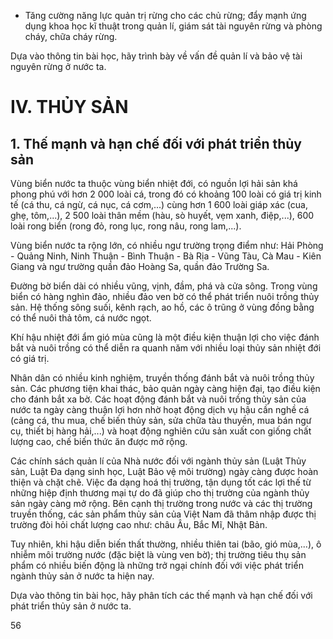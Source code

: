 - Tăng cường năng lực quản trị rừng cho các chủ rừng; đẩy mạnh ứng dụng khoa học kĩ thuật trong quản lí, giám sát tài nguyên rừng và phòng cháy, chữa cháy rừng.

Dựa vào thông tin bài học, hãy trình bày về vấn đề quản lí và bảo vệ tài nguyên rừng ở nước ta.

# IV. THỦY SẢN

## 1. Thế mạnh và hạn chế đối với phát triển thủy sản

Vùng biển nước ta thuộc vùng biển nhiệt đới, có nguồn lợi hải sản khá phong phú với hơn 2 000 loài cá, trong đó có khoảng 100 loài có giá trị kinh tế (cá thu, cá ngừ, cá nục, cá cơm,...) cùng hơn 1 600 loài giáp xác (cua, ghẹ, tôm,...), 2 500 loài thân mềm (hàu, sò huyết, vẹm xanh, điệp,...), 600 loài rong biển (rong đỏ, rong lục, rong nâu, rong lam,...).

Vùng biển nước ta rộng lớn, có nhiều ngư trường trọng điểm như: Hải Phòng - Quảng Ninh, Ninh Thuận - Bình Thuận - Bà Rịa - Vũng Tàu, Cà Mau - Kiên Giang và ngư trường quần đảo Hoàng Sa, quần đảo Trường Sa.

Đường bờ biển dài có nhiều vũng, vịnh, đầm, phá và cửa sông. Trong vùng biển có hàng nghìn đảo, nhiều đảo ven bờ có thể phát triển nuôi trồng thủy sản. Hệ thống sông suối, kênh rạch, ao hồ, các ô trũng ở vùng đồng bằng có thể nuôi thả tôm, cá nước ngọt.

Khí hậu nhiệt đới ẩm gió mùa cũng là một điều kiện thuận lợi cho việc đánh bắt và nuôi trồng có thể diễn ra quanh năm với nhiều loại thủy sản nhiệt đới có giá trị.

Nhân dân có nhiều kinh nghiệm, truyền thống đánh bắt và nuôi trồng thủy sản. Các phương tiện khai thác, bảo quản ngày càng hiện đại, tạo điều kiện cho đánh bắt xa bờ. Các hoạt động đánh bắt và nuôi trồng thủy sản của nước ta ngày càng thuận lợi hơn nhờ hoạt động dịch vụ hậu cần nghề cá (cảng cá, thu mua, chế biến thủy sản, sửa chữa tàu thuyền, mua bán ngư cụ, thiết bị hàng hải,...) và hoạt động nghiên cứu sản xuất con giống chất lượng cao, chế biến thức ăn được mở rộng.

Các chính sách quản lí của Nhà nước đối với ngành thủy sản (Luật Thủy sản, Luật Đa dạng sinh học, Luật Bảo vệ môi trường) ngày càng được hoàn thiện và chặt chẽ. Việc đa dạng hoá thị trường, tận dụng tốt các lợi thế từ những hiệp định thương mại tự do đã giúp cho thị trường của ngành thủy sản ngày càng mở rộng. Bên cạnh thị trường trong nước và các thị trường truyền thống, các sản phẩm thủy sản của Việt Nam đã thâm nhập được thị trường đòi hỏi chất lượng cao như: châu Âu, Bắc Mĩ, Nhật Bản.

Tuy nhiên, khi hậu diễn biến thất thường, nhiều thiên tai (bão, gió mùa,...), ô nhiễm môi trường nước (đặc biệt là vùng ven bờ); thị trường tiêu thụ sản phẩm có nhiều biến động là những trở ngại chính đối với việc phát triển ngành thủy sản ở nước ta hiện nay.

Dựa vào thông tin bài học, hãy phân tích các thế mạnh và hạn chế đối với phát triển thủy sản ở nước ta.

56
